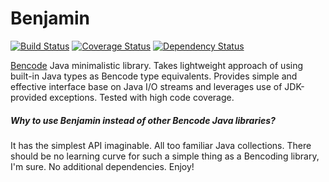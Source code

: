 Benjamin
=======

[![Build Status](https://img.shields.io/travis/raindev/benjamin.svg)](https://travis-ci.org/raindev/benjamin)
[![Coverage Status](https://img.shields.io/coveralls/raindev/benjamin.svg)](https://coveralls.io/github/raindev/benjamin)
[![Dependency Status](https://www.versioneye.com/user/projects/55f098901e87ad001d00054b/badge.svg)](https://www.versioneye.com/user/projects/55f098901e87ad001d00054b)

[Bencode](http://en.wikipedia.org/wiki/Bencode) Java minimalistic library. Takes lightweight approach of using built-in Java types as Bencode type equivalents. Provides simple and effective interface base on Java I/O streams and leverages use of JDK-provided exceptions. Tested with high code coverage.

##### Why to use Benjamin instead of other Bencode Java libraries?

It has the simplest API imaginable. All too familiar Java collections. There should be no learning curve for such a simple thing as a Bencoding library, I'm sure. No additional dependencies. Enjoy!
